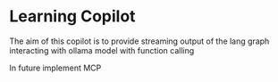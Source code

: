 # Learning Copilot

The aim of this copilot is to provide streaming output of the lang graph interacting with ollama model with function calling

In future implement MCP
